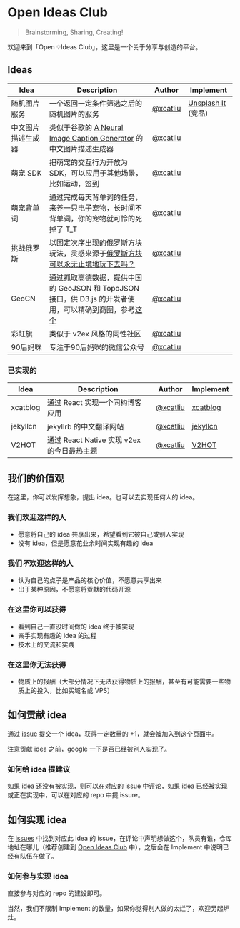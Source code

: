 Open Ideas Club
===

> Brainstorming, Sharing, Creating!

欢迎来到「Open :bulb:Ideas Club」，这里是一个关于分享与创造的平台。

## Ideas

Idea | Description | Author | Implement 
---- | ----------- | ----------- | ---------
随机图片服务 | 一个返回一定条件筛选之后的随机图片的服务 | [@xcatliu] | [Unsplash It](https://unsplash.it/) (竞品)
中文图片描述生成器 | 类似于谷歌的 [A Neural Image Caption Generator](http://googleresearch.blogspot.co.uk/2014/11/a-picture-is-worth-thousand-coherent.html) 的中文图片描述生成器 | [@xcatliu] | 
萌宠 SDK | 把萌宠的交互行为开放为 SDK，可以应用于其他场景，比如运动，签到 | [@xcatliu] | 
萌宠背单词 | 通过完成每天背单词的任务，来养一只电子宠物，长时间不背单词，你的宠物就可怜的死掉了 T_T | [@xcatliu] | 
挑战俄罗斯 | 以固定次序出现的俄罗斯方块玩法，灵感来源于[俄罗斯方块可以永无止境地玩下去吗？](http://www.matrix67.com/blog/archives/2134) | [@xcatliu] | 
GeoCN | 通过抓取高德数据，提供中国的 GeoJSON 和 TopoJSON 接口，供 D3.js 的开发者使用，可以精确到商圈，参考[这个](http://bl.ocks.org/mbostock/4060606) | [@xcatliu] | 
彩虹旗 | 类似于 v2ex 风格的同性社区 | [@xcatliu] | 
90后妈咪 | 专注于90后妈咪的微信公众号 | [@xcatliu] | 

### 已实现的

Idea | Description | Author | Implement 
---- | ----------- | ----------- | ---------
xcatblog | 通过 React 实现一个同构博客应用 | [@xcatliu] | [xcatblog](https://github.com/xcatliu/xcatblog)
jekyllcn | jekyllrb 的中文翻译网站 | [@xcatliu] | [jekyllcn](https://github.com/xcatliu/jekyllcn)
V2HOT | 通过 React Native 实现 v2ex 的今日最热主题 | [@xcatliu] | [V2HOT](https://github.com/xcatliu/V2HOT)

## 我们的价值观

在这里，你可以发挥想象，提出 idea。也可以去实现任何人的 idea。

### 我们欢迎这样的人

- 愿意将自己的 idea 共享出来，希望看到它被自己或别人实现
- 没有 idea，但是愿意花业余时间实现有趣的 idea

### 我们***不***欢迎这样的人

- 认为自己的点子是产品的核心价值，不愿意共享出来
- 出于某种原因，不愿意将贡献的代码开源

### 在这里你可以获得

- 看到自己一直没时间做的 idea 终于被实现
- 亲手实现有趣的 idea 的过程
- 技术上的交流和实践

### 在这里你无法获得

- 物质上的报酬（大部分情况下无法获得物质上的报酬，甚至有可能需要一些物质上的投入，比如买域名或 VPS）

## 如何贡献 idea

通过 [issue](https://github.com/open-ideas-club/ideas/issues/new) 提交一个 idea，获得一定数量的 +1，就会被加入到这个页面中。

注意贡献 idea 之前，google 一下是否已经被别人实现了。

### 如何给 idea 提建议

如果 idea 还没有被实现，则可以在对应的 issue 中评论，如果 idea 已经被实现或正在实现中，可以在对应的 repo 中提 issure。

## 如何实现 idea

在 [issues](https://github.com/open-ideas-club/ideas/issues) 中找到对应此 idea 的 issue，在评论中声明想做这个，队员有谁，仓库地址在哪儿（推荐创建到 [Open Ideas Club](https://github.com/open-ideas-club) 中），之后会在 Implement 中说明已经有队伍在做了。

### 如何参与实现 idea

直接参与对应的 repo 的建设即可。

当然，我们不限制 Implement 的数量，如果你觉得别人做的太烂了，欢迎另起炉灶。

[@xcatliu]: https://github.com/xcatliu